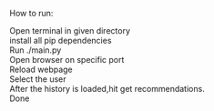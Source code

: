How to run:

Open terminal in given directory  
install all pip dependencies  
Run ./main.py  
Open browser on specific port  
Reload webpage  
Select the user  
After the history is loaded,hit get recommendations.  
Done

